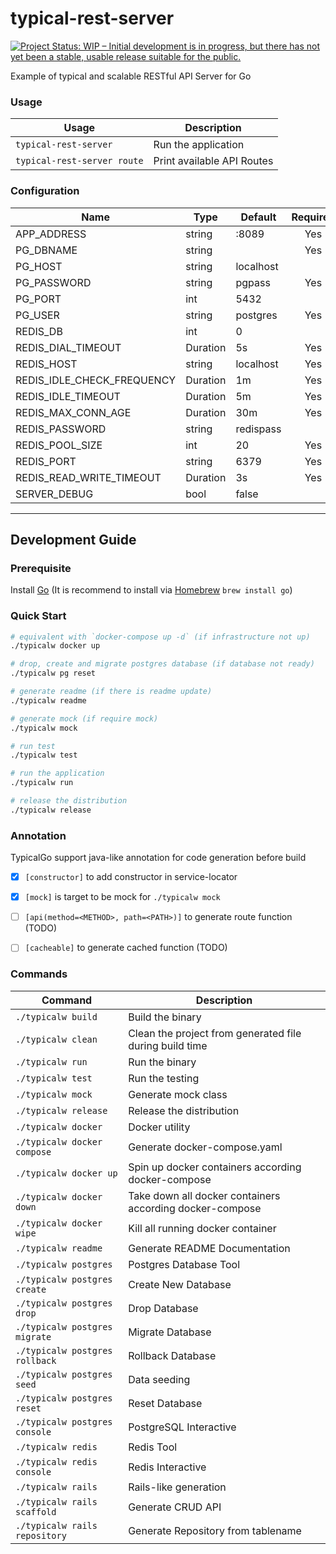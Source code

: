 

# typical-rest-server

[![Project Status: WIP – Initial development is in progress, but there has not yet been a stable, usable release suitable for the public.](https://www.repostatus.org/badges/latest/wip.svg)](https://www.repostatus.org/#wip)

Example of typical and scalable RESTful API Server for Go

### Usage

| Usage | Description |
|---|---|
|`typical-rest-server`|Run the application|
|`typical-rest-server route`|Print available API Routes|


### Configuration

| Name | Type | Default | Required |
|---|---|---|:---:|
|APP_ADDRESS|string|:8089|Yes|
|PG_DBNAME|string||Yes|
|PG_HOST|string|localhost||
|PG_PASSWORD|string|pgpass|Yes|
|PG_PORT|int|5432||
|PG_USER|string|postgres|Yes|
|REDIS_DB|int|0||
|REDIS_DIAL_TIMEOUT|Duration|5s|Yes|
|REDIS_HOST|string|localhost|Yes|
|REDIS_IDLE_CHECK_FREQUENCY|Duration|1m|Yes|
|REDIS_IDLE_TIMEOUT|Duration|5m|Yes|
|REDIS_MAX_CONN_AGE|Duration|30m|Yes|
|REDIS_PASSWORD|string|redispass||
|REDIS_POOL_SIZE|int|20|Yes|
|REDIS_PORT|string|6379|Yes|
|REDIS_READ_WRITE_TIMEOUT|Duration|3s|Yes|
|SERVER_DEBUG|bool|false||

----

## Development Guide

### Prerequisite

Install [Go](https://golang.org/doc/install) (It is recommend to install via [Homebrew](https://brew.sh/) `brew install go`)

### Quick Start

```bash
# equivalent with `docker-compose up -d` (if infrastructure not up)
./typicalw docker up 

# drop, create and migrate postgres database (if database not ready)
./typicalw pg reset 

# generate readme (if there is readme update)
./typicalw readme 

# generate mock (if require mock)
./typicalw mock 

# run test 
./typicalw test

# run the application
./typicalw run 

# release the distribution
./typicalw release 
```

### Annotation

TypicalGo support java-like annotation for code generation before build
- [x] `[constructor]` to add constructor in service-locator 
- [x] `[mock]` is target to be mock for `./typicalw mock`
- [ ] `[api(method=<METHOD>, path=<PATH>)]` to generate route function (TODO)
- [ ] `[cacheable]` to generate cached function (TODO)


### Commands
| Command | Description |
|---|---|
|`./typicalw build`|Build the binary|
|`./typicalw clean`|Clean the project from generated file during build time|
|`./typicalw run`|Run the binary|
|`./typicalw test`|Run the testing|
|`./typicalw mock`|Generate mock class|
|`./typicalw release`|Release the distribution|
|`./typicalw docker`|Docker utility|
|`./typicalw docker compose`|Generate docker-compose.yaml|
|`./typicalw docker up`|Spin up docker containers according docker-compose|
|`./typicalw docker down`|Take down all docker containers according docker-compose|
|`./typicalw docker wipe`|Kill all running docker container|
|`./typicalw readme`|Generate README Documentation|
|`./typicalw postgres`|Postgres Database Tool|
|`./typicalw postgres create`|Create New Database|
|`./typicalw postgres drop`|Drop Database|
|`./typicalw postgres migrate`|Migrate Database|
|`./typicalw postgres rollback`|Rollback Database|
|`./typicalw postgres seed`|Data seeding|
|`./typicalw postgres reset`|Reset Database|
|`./typicalw postgres console`|PostgreSQL Interactive|
|`./typicalw redis`|Redis Tool|
|`./typicalw redis console`|Redis Interactive|
|`./typicalw rails`|Rails-like generation|
|`./typicalw rails scaffold`|Generate CRUD API|
|`./typicalw rails repository`|Generate Repository from tablename|

